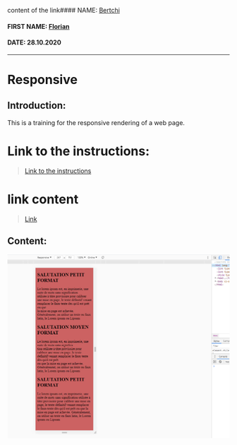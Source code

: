 content of the link#### NAME: [Bertchi](https://github.com/Bruxellesflorian)
#### FIRST NAME: [Florian](https://github.com/Bruxellesflorian)
#### DATE: 28.10.2020
---
# Responsive 
## Introduction: 
This is a training for the responsive rendering of a web page.

# Link to the instructions:
> [Link to the instructions](https://github.com/becodeorg/bxl-hopper-1-25/tree/master/The%20Field/3.HTML%2BCSS/2.responsive)
# link content
> [Link](https://bruxellesflorian.github.io/Responsive/)
## Content:

![preview](preview0.PNG)



